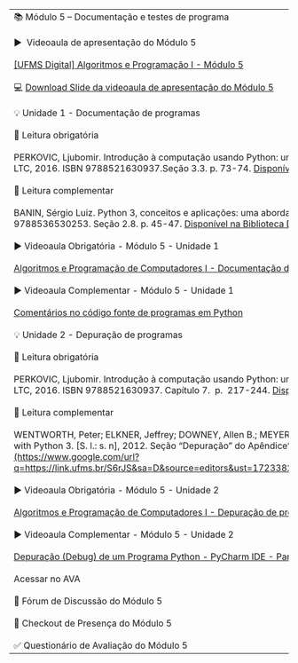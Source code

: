|   |
|---|
|📚 Módulo 5 – Documentação e testes de programa<br><br>▶️  Videoaula de apresentação do Módulo 5<br><br>[[UFMS Digital] Algoritmos e Programação I - Módulo 5](https://www.google.com/url?q=https://youtu.be/-6gkylM_pLc&sa=D&source=editors&ust=1723382346037488&usg=AOvVaw1SmzjmoBOp8KigOpxwnZr-)<br><br>💻 [Download Slide da videoaula de apresentação do Módulo 5](https://www.google.com/url?q=https://docs.google.com/presentation/d/1tbD8t54YkIFlLcMPsDAQyvKn1tuqS-IvwoN8ChZ8AZ4/export/pdf&sa=D&source=editors&ust=1723382346037998&usg=AOvVaw3zH4uVnPkJdu2sxJ4XwVvQ)<br><br>💡 Unidade 1 - Documentação de programas<br><br>📕 Leitura obrigatória<br><br>PERKOVIC, Ljubomir. Introdução à computação usando Python: um foco no desenvolvimento de aplicações. Rio de Janeiro: LTC, 2016. ISBN 9788521630937.Seção 3.3. p. 73-74. [Disponível na Biblioteca Digital da UFMS](https://www.google.com/url?q=https://pergamum.ufms.br/&sa=D&source=editors&ust=1723382346038988&usg=AOvVaw0ZeMyTypE9KsXV-SSGmyzL).<br><br>📗 Leitura complementar<br><br>BANIN, Sérgio Luiz. Python 3, conceitos e aplicações: uma abordagem didática. São Paulo: Erica, 2018. ISBN 9788536530253. Seção 2.8. p. 45-47. [Disponível na Biblioteca Digital da UFMS](https://www.google.com/url?q=https://pergamum.ufms.br/&sa=D&source=editors&ust=1723382346039641&usg=AOvVaw1-kMGBvZWSGJMWWnKjgpfB).<br><br>▶️ Videoaula Obrigatória - Módulo 5 - Unidade 1<br><br>[Algoritmos e Programação de Computadores I - Documentação de programas](https://www.google.com/url?q=https://www.youtube.com/watch?v%3DKn-ekrQxvb8%26list%3DPLxI8Can9yAHcUdIGv9aaZqkt-z0fepFa8%26index%3D14&sa=D&source=editors&ust=1723382346040298&usg=AOvVaw2vmApAj6ZvFl2sffOCJzqx)<br><br>▶️ Videoaula Complementar - Módulo 5 - Unidade 1<br><br>[Comentários no código fonte de programas em Python](https://www.google.com/url?q=https://youtu.be/w1_UKQV4w_A?si%3D8NCg1FEo6avg4KQn&sa=D&source=editors&ust=1723382346040980&usg=AOvVaw2dGLALDZewncvIm-ajFj7C)<br><br>💡 Unidade 2 - Depuração de programas<br><br>📕 Leitura obrigatória<br><br>PERKOVIC, Ljubomir. Introdução à computação usando Python: um foco no desenvolvimento de aplicações. Rio de Janeiro: LTC, 2016. ISBN 9788521630937. Capítulo 7.  p.  217-244. [Disponível na Biblioteca Digital da UFMS](https://www.google.com/url?q=https://pergamum.ufms.br/&sa=D&source=editors&ust=1723382346041873&usg=AOvVaw0fZeUCiPJVxQ7WIeEwe107).<br><br>📗 Leitura complementar<br><br>WENTWORTH, Peter; ELKNER, Jeffrey; DOWNEY, Allen B.; MEYERS, Chris. How to think like a computer scientist: Learning with Python 3. [S. l.: s. n], 2012. Seção “Depuração” do Apêndice”. Disponível em: [https://link.ufms.br/S6rJS](https://www.google.com/url?q=https://link.ufms.br/S6rJS&sa=D&source=editors&ust=1723382346042702&usg=AOvVaw01QLQ7nQ22pDbkhdCwax4g). <br><br>▶️ Videoaula Obrigatória - Módulo 5 - Unidade 2<br><br>[Algoritmos e Programação de Computadores I - Depuração de programas](https://www.google.com/url?q=https://www.youtube.com/watch?v%3DRDC5Eu2PKU0%26list%3DPLxI8Can9yAHcUdIGv9aaZqkt-z0fepFa8%26index%3D21&sa=D&source=editors&ust=1723382346043321&usg=AOvVaw2QCmGsqQox7t7nf3gC3oBn)<br><br>▶️ Videoaula Complementar - Módulo 5 - Unidade 2<br><br>[Depuração (Debug) de um Programa Python - PyCharm IDE - Parte 1/2](https://www.google.com/url?q=https://www.youtube.com/watch?v%3DA0ER2JyLcZ0&sa=D&source=editors&ust=1723382346044028&usg=AOvVaw1vtMqSVNNHkZv8xGIfs9k0) <br><br>Acessar no AVA<br><br>💬 Fórum de Discussão do Módulo 5<br><br>📍 Checkout de Presença do Módulo 5<br><br>✅ Questionário de Avaliação do Módulo 5|